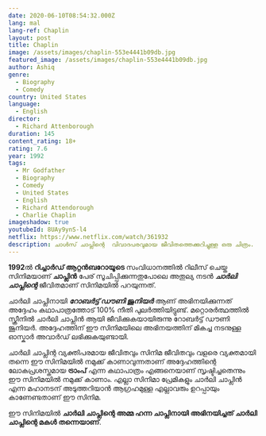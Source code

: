 ```yaml
---
date: 2020-06-10T08:54:32.000Z
lang: mal
lang-ref: Chaplin
layout: post
title: Chaplin
image: /assets/images/chaplin-553e4441b09db.jpg
featured_image: /assets/images/chaplin-553e4441b09db.jpg
author: Ashiq
genre:
  - Biography
  - Comedy
country: United States
language:
  - English
director:
  - Richard Attenborough
duration: 145
content_rating: 18+
rating: 7.6
year: 1992
tags:
  - Mr Godfather
  - Biography
  - Comedy
  - United States
  - English
  - Richard Attendorough
  - Charlie Chaplin
imageshadow: true
youtubeId: 8UAy9ynS-l4
netflix: https://www.netflix.com/watch/361932
description: ചാൾസ് ചാപ്ലിന്റെ  വിവാദപരവുമായ ജീവിതത്തെക്കുറിച്ചുള്ള ഒരു ചിത്രം.
---
```

**1992**ൽ  **റിച്ചാർഡ് ആറ്റൻബറോയൂടെ** സംവിധാനത്തിൽ റിലീസ്  ചെയ്ത സിനിമയാണ് **ചാപ്ലിൻ** പേര് സൂചിപ്പിക്കുന്നതുപോലെ അതുല്യ നടൻ ***ചാർലി ചാപ്ലിന്റെ*** ജീവിതമാണ് സിനിമയിൽ പറയുന്നത്.

ചാർലി ചാപ്ലിനായി ***റോബർട്ട് ഡൗണി ജൂനിയർ*** ആണ് അഭിനയിക്കുന്നത് അദ്ദേഹം കഥാപാത്രത്തോട് 100% നീതി പുലർത്തിയിട്ടുണ്ട്. മറ്റൊരർത്ഥത്തിൽ സ്ക്രീനിൽ ചാർലി ചാപ്ലിൻ ആയി  ജീവിക്കുകയായിരുന്നു റോബർട്ട് ഡൗണി ജൂനിയർ. അദ്ദേഹത്തിന് ഈ സിനിമയിലെ അഭിനയത്തിന് മികച്ച നടനുള്ള ഓസ്കാർ അവാർഡ് ലഭിക്കുകയുണ്ടായി.

ചാർലി ചാപ്ലിന്റ  വ്യക്തിപരമായ ജീവിതവും സിനിമ ജീവിതവും വളരെ വ്യക്തമായി തന്നെ ഈ സിനിമയിൽ നമുക്ക് കാണാവുന്നതാണ് അദ്ദേഹത്തിന്റെ ലോകപ്രശസ്തമായ **ട്രാംപ്** എന്ന കഥാപാത്രം എങ്ങനെയാണ് സൃഷ്ടിച്ചതെന്നും ഈ സിനിമയിൽ നമുക്ക് കാണാം. എല്ലാ സിനിമാ പ്രേമികളും ചാർലി ചാപ്ലിൻ എന്ന മഹാനടന് അടുത്തറിയാൻ ആഗ്രഹമുള്ള എല്ലാവരും ഉറപ്പായും  കാണേണ്ടതാണ് ഈ സിനിമ.

ഈ സിനിമയിൽ **ചാർലി ചാപ്ലിന്റെ അമ്മ ഹന്ന ചാപ്ലിനായി അഭിനയിച്ചത്  ചാർലി ചാപ്ലിന്റെ മകൾ തന്നെയാണ്**.
